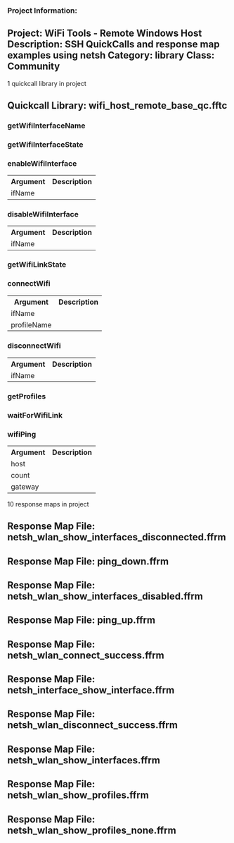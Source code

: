 ### Project Information:
Project: WiFi Tools - Remote Windows Host
Description: SSH QuickCalls and response map examples using netsh
Category: library
Class: Community
 ----
1 quickcall library in project
## Quickcall Library: wifi_host_remote_base_qc.fftc
### getWifiInterfaceName
### getWifiInterfaceState
### enableWifiInterface
<table><tr><th>Argument</th><th>Description</th></tr>
<tr><td>ifName</td><tr></tr></table>

### disableWifiInterface
<table><tr><th>Argument</th><th>Description</th></tr>
<tr><td>ifName</td><tr></tr></table>

### getWifiLinkState
### connectWifi
<table><tr><th>Argument</th><th>Description</th></tr>
<tr><td>ifName</td><tr></tr>
<tr><td>profileName</td><tr></tr></table>

### disconnectWifi
<table><tr><th>Argument</th><th>Description</th></tr>
<tr><td>ifName</td><tr></tr></table>

### getProfiles
### waitForWifiLink
### wifiPing
<table><tr><th>Argument</th><th>Description</th></tr>
<tr><td>host</td><tr></tr>
<tr><td>count</td><tr></tr>
<tr><td>gateway</td><tr></tr></table>

10 response maps in project
## Response Map File: netsh_wlan_show_interfaces_disconnected.ffrm
## Response Map File: ping_down.ffrm
## Response Map File: netsh_wlan_show_interfaces_disabled.ffrm
## Response Map File: ping_up.ffrm
## Response Map File: netsh_wlan_connect_success.ffrm
## Response Map File: netsh_interface_show_interface.ffrm
## Response Map File: netsh_wlan_disconnect_success.ffrm
## Response Map File: netsh_wlan_show_interfaces.ffrm
## Response Map File: netsh_wlan_show_profiles.ffrm
## Response Map File: netsh_wlan_show_profiles_none.ffrm